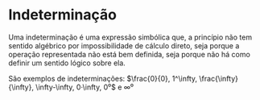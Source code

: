 # Indeterminação

Uma indeterminação é uma expressão simbólica que, a princípio não tem sentido algébrico por impossibilidade de cálculo direto, seja porque a operação representada não está bem definida, seja porque não há como definir um sentido lógico sobre ela.

São exemplos de indeterminações:  $\frac{0}{0}, 1^\infty, \frac{\infty}{\infty}, \infty-\infty, 0·\infty, 0⁰$ e $\infty⁰$
